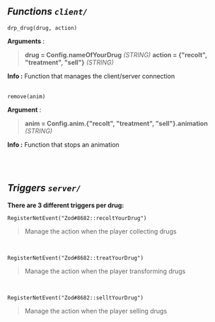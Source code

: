 ## _Functions `client/`_<br/>
```
drp_drug(drug, action)
```
**Arguments** :<br/>
> **drug = Config.nameOfYourDrug**  _(STRING)_
> **action = {"recolt", "treatment", "sell"}** _(STRING)_

**Info :** Function that manages the client/server connection
<br/><br/>

```
remove(anim)
```
**Argument** :<br/>
> **anim = Config.anim.{"recolt", "treatment", "sell"}.animation**  _(STRING)_

**Info :** Function that stops an animation

<br/><br/>

## _Triggers `server/`_
**There are 3 different triggers per drug:**

```
RegisterNetEvent("Zod#8682::recoltYourDrug")
```
> Manage the action when the player collecting drugs

<br/>

```
RegisterNetEvent("Zod#8682::treatYourDrug")
```
> Manage the action when the player transforming drugs

<br/>

```
RegisterNetEvent("Zod#8682::selltYourDrug")
```
> Manage the action when the player selling drugs
